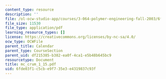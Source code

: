 ```yaml
---
content_type: resource
description: ''
file: /ol-ocw-studio-app/courses/3-064-polymer-engineering-fall-2003/6fde03f1c5cbe9f735e3e4319837c93f_mc_crum_1_15.pdf
file_size: 11530
file_type: application/pdf
learning_resource_types: []
license: https://creativecommons.org/licenses/by-nc-sa/4.0/
ocw_type: OCWFile
parent_title: Calendar
parent_type: CourseSection
parent_uid: df215385-b382-ea0f-4ca1-e5b48b645bc9
resourcetype: Document
title: mc_crum_1_15.pdf
uid: 6fde03f1-c5cb-e9f7-35e3-e4319837c93f
---
```

